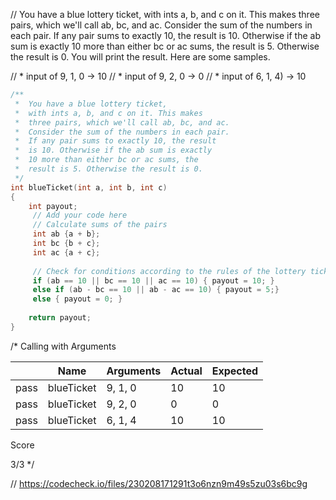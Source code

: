 // You have a blue lottery ticket, with ints a, b, and c on it. This makes three pairs, which we'll call ab, bc, and ac. Consider the sum of the numbers in each pair. If any pair sums to exactly 10, the result is 10. Otherwise if the ab sum is exactly 10 more than either bc or ac sums, the result is 5. Otherwise the result is 0. You will print the result. Here are some samples.

// * input of 9, 1, 0 → 10
// * input of 9, 2, 0 → 0
// * input of 6, 1, 4) → 10

```cpp
/**
 *  You have a blue lottery ticket, 
 *  with ints a, b, and c on it. This makes 
 *  three pairs, which we'll call ab, bc, and ac. 
 *  Consider the sum of the numbers in each pair. 
 *  If any pair sums to exactly 10, the result 
 *  is 10. Otherwise if the ab sum is exactly 
 *  10 more than either bc or ac sums, the 
 *  result is 5. Otherwise the result is 0. 
 */
int blueTicket(int a, int b, int c)
{
    int payout;
     // Add your code here
     // Calculate sums of the pairs
     int ab {a + b};
     int bc {b + c};
     int ac {a + c};
     
     // Check for conditions according to the rules of the lottery ticket
     if (ab == 10 || bc == 10 || ac == 10) { payout = 10; }
     else if (ab - bc == 10 || ab - ac == 10) { payout = 5;}
     else { payout = 0; }
   
    return payout;
}
```

/*
Calling with Arguments

| |Name|Arguments|Actual|Expected|
|---|---|---|---|---|
|pass|blueTicket|9, 1, 0|10|10|
|pass|blueTicket|9, 2, 0|0|0|
|pass|blueTicket|6, 1, 4|10|10|

Score

3/3
\*/


// https://codecheck.io/files/230208171291t3o6nzn9m49s5zu03s6bc9g